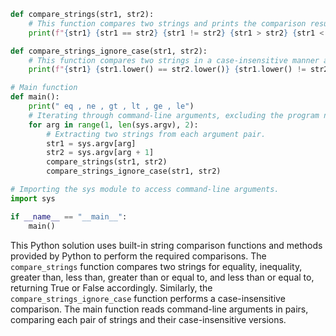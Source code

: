 ```python
def compare_strings(str1, str2):
    # This function compares two strings and prints the comparison results.
    print(f"{str1} {str1 == str2} {str1 != str2} {str1 > str2} {str1 < str2} {str1 >= str2} {str1 <= str2}")

def compare_strings_ignore_case(str1, str2):
    # This function compares two strings in a case-insensitive manner and prints the comparison results.
    print(f"{str1} {str1.lower() == str2.lower()} {str1.lower() != str2.lower()} {str1.lower() > str2.lower()} {str1.lower() < str2.lower()} {str1.lower() >= str2.lower()} {str1.lower() <= str2.lower()}")

# Main function
def main():
    print("	eq , ne , gt , lt , ge , le")
    # Iterating through command-line arguments, excluding the program name itself.
    for arg in range(1, len(sys.argv), 2):
        # Extracting two strings from each argument pair.
        str1 = sys.argv[arg]
        str2 = sys.argv[arg + 1]
        compare_strings(str1, str2)
        compare_strings_ignore_case(str1, str2)

# Importing the sys module to access command-line arguments.
import sys

if __name__ == "__main__":
    main()
```

This Python solution uses built-in string comparison functions and methods provided by Python to perform the required comparisons. The `compare_strings` function compares two strings for equality, inequality, greater than, less than, greater than or equal to, and less than or equal to, returning True or False accordingly. Similarly, the `compare_strings_ignore_case` function performs a case-insensitive comparison. The main function reads command-line arguments in pairs, comparing each pair of strings and their case-insensitive versions.
